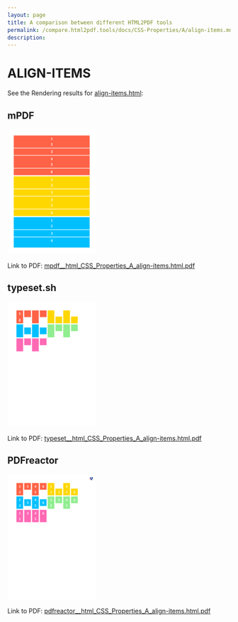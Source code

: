 ```yaml
---
layout: page
title: A comparison between different HTML2PDF tools
permalink: /compare.html2pdf.tools/docs/CSS-Properties/A/align-items.md
description: 
---
```


# ALIGN-ITEMS

See the Rendering results for [align-items.html](/html/CSS%20Properties/A/align-items.html):

## mPDF
![](mpdf__html_CSS_Properties_A_align-items.html.png) 

Link to PDF: [mpdf__html_CSS_Properties_A_align-items.html.pdf](mpdf__html_CSS_Properties_A_align-items.html.pdf)

## typeset.sh
![](typeset__html_CSS_Properties_A_align-items.html.png) 

Link to PDF: [typeset__html_CSS_Properties_A_align-items.html.pdf](typeset__html_CSS_Properties_A_align-items.html.pdf)

## PDFreactor
![](pdfreactor__html_CSS_Properties_A_align-items.html.png) 

Link to PDF: [pdfreactor__html_CSS_Properties_A_align-items.html.pdf](pdfreactor__html_CSS_Properties_A_align-items.html.pdf)

